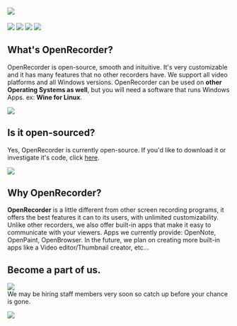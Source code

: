 
# <a href="https://github.com/Pronner/OpenRecorder/releases" alt="OpenRecorder"><img src="https://media.discordapp.net/attachments/916226674071339010/930345447179034634/ipiccy_image.png" /></a> 
<a href="https://github.com/Pronner/OpenRecorder/releases" alt="OpenRecorder"><img src="https://img.shields.io/github/downloads/Pronner/OpenRecorder/total?color=1&logo=github" /></a> <a href="https://discord.io/recorder" alt="OpenRecorder"><img src="https://img.shields.io/discord/897881158384234557?color=white&label=online&logo=discord&logoColor=white" /></a> <a href="https://twitter.com/@OpenRecorder" alt="OpenRecorder"><img src="https://img.shields.io/twitter/follow/OpenRecorder?logo=twitter&logoColor=white&style=plastic" /></a> <a href="" alt="OpenRecorder"><img src="https://img.shields.io/badge/platform-win--32%20%7C%20win--64-lightgrey" /></a> 

## What's OpenRecorder?
OpenRecorder is open-source, smooth and inituitive. It's very customizable and it has many features that no other recorders have. We support all video platforms and all Windows versions. OpenRecorder can be used on **other Operating Systems as well**, but you will need a software that runs Windows Apps. ex: **Wine for Linux**.

<a href="https://github.com/Pronner/OpenRecorder/releases" alt="OpenRecorder"><img src="https://media.discordapp.net/attachments/916226674071339010/930348516876886076/unknown.png?width=725&height=408" /></a>

## Is it open-sourced?
Yes, OpenRecorder is currently open-source. If you'd like to download it or investigate it's code, click [here](https://github.com/Pronner/OpenRecorder/tree/main/sourcecode/src_ORS).

<a href="https://github.com/Pronner/OpenRecorder/source/src_ORS" alt="OpenRecorder"><img src="https://media.discordapp.net/attachments/916226674071339010/930350107877060638/unknown.png?width=723&height=408" /></a>

## Why OpenRecorder?

**OpenRecorder** is a little different from other screen recording programs, it offers the best features it can to its users, with unlimited customizability. Unlike other recorders, we also offer built-in apps that make it easy to communicate with your viewers. Apps we currently provide: OpenNote, OpenPaint, OpenBrowser. In the future, we plan on creating more built-in apps like a Video editor/Thumbnail creator, etc...

## Become a part of us.

<a href="https://discord.io/recorder" alt="OpenRecorder"><img src="https://img.shields.io/discord/897881158384234557?color=white&label=Join%20Server&logo=discord&logoColor=white" /></a>\
We may be hiring staff members very soon so catch up before your chance is gone.

<a href="https://github.com/Pronner/OpenRecorder/source/src_ORS" alt="OpenRecorder"><img src="https://media.discordapp.net/attachments/916226674071339010/930350708803371028/unknown.png?width=502&height=408" /></a>
